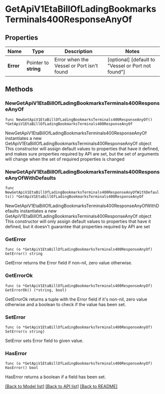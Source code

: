 # GetApiV1EtaBillOfLadingBookmarksTerminals400ResponseAnyOf

## Properties

Name | Type | Description | Notes
------------ | ------------- | ------------- | -------------
**Error** | Pointer to **string** | Error when the Vessel or Port isn&#39;t found | [optional] [default to "Vessel or Port not found"]

## Methods

### NewGetApiV1EtaBillOfLadingBookmarksTerminals400ResponseAnyOf

`func NewGetApiV1EtaBillOfLadingBookmarksTerminals400ResponseAnyOf() *GetApiV1EtaBillOfLadingBookmarksTerminals400ResponseAnyOf`

NewGetApiV1EtaBillOfLadingBookmarksTerminals400ResponseAnyOf instantiates a new GetApiV1EtaBillOfLadingBookmarksTerminals400ResponseAnyOf object
This constructor will assign default values to properties that have it defined,
and makes sure properties required by API are set, but the set of arguments
will change when the set of required properties is changed

### NewGetApiV1EtaBillOfLadingBookmarksTerminals400ResponseAnyOfWithDefaults

`func NewGetApiV1EtaBillOfLadingBookmarksTerminals400ResponseAnyOfWithDefaults() *GetApiV1EtaBillOfLadingBookmarksTerminals400ResponseAnyOf`

NewGetApiV1EtaBillOfLadingBookmarksTerminals400ResponseAnyOfWithDefaults instantiates a new GetApiV1EtaBillOfLadingBookmarksTerminals400ResponseAnyOf object
This constructor will only assign default values to properties that have it defined,
but it doesn't guarantee that properties required by API are set

### GetError

`func (o *GetApiV1EtaBillOfLadingBookmarksTerminals400ResponseAnyOf) GetError() string`

GetError returns the Error field if non-nil, zero value otherwise.

### GetErrorOk

`func (o *GetApiV1EtaBillOfLadingBookmarksTerminals400ResponseAnyOf) GetErrorOk() (*string, bool)`

GetErrorOk returns a tuple with the Error field if it's non-nil, zero value otherwise
and a boolean to check if the value has been set.

### SetError

`func (o *GetApiV1EtaBillOfLadingBookmarksTerminals400ResponseAnyOf) SetError(v string)`

SetError sets Error field to given value.

### HasError

`func (o *GetApiV1EtaBillOfLadingBookmarksTerminals400ResponseAnyOf) HasError() bool`

HasError returns a boolean if a field has been set.


[[Back to Model list]](../README.md#documentation-for-models) [[Back to API list]](../README.md#documentation-for-api-endpoints) [[Back to README]](../README.md)


